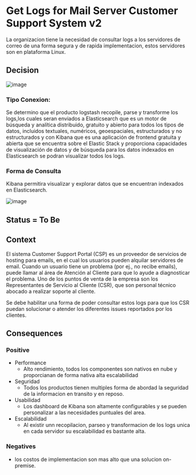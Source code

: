 
# Get Logs for Mail Server Customer Support System v2

La organizacion tiene la necesidad de consultar logs a los servidores de correo de una forma segura y de rapida implementacion, estos servidores son en plataforma Linux.


## Decision

![image](https://github.com/CesarDaviid/ATD/assets/4713423/eae6513a-78ba-4e69-8dbc-a3494c8f0752)

### Tipo Conexion:

Se determino que el producto logstash recopile, parse y transforme los logs,los cuales seran enviados a Elasticsearch que es un motor de búsqueda y analítica distribuido, gratuito y abierto para todos los tipos de datos, incluidos textuales, numéricos, geoespaciales, estructurados y no estructurados y con Kibana que es una aplicación de frontend gratuita y abierta que se encuentra sobre el Elastic Stack y proporciona capacidades de visualización de datos y de búsqueda para los datos indexados en Elasticsearch se podran visualizar todos los logs.

### Forma de Consulta

Kibana permitira visualizar y explorar datos que se encuentran indexados en Elasticsearch.

![image](https://github.com/CesarDaviid/ATD/assets/4713423/aa5d69a8-c965-4638-91d6-7ec216a9b26c)



## Status = To Be




## Context

El sistema Customer Support Portal (CSP) es un proveedor de servicios de hosting para emails, en el cual los usuarios pueden alquilar servidores de email. Cuando un usuario tiene un problema (por ej., no recibe emails), puede llamar al área de Atención al Cliente para que lo ayude a diagnosticar el problema. Uno de los puntos de venta de la empresa son los Representantes de Servicio al Cliente (CSR), que son personal técnico abocado a realizar soporte al cliente.

Se debe habilitar una forma de poder consultar estos logs para que los CSR puedan solucionar o atender los diferentes issues reportados por los clientes.


## Consequences
### Positive

* Performance
   * Alto rendimiento, todos los componentes son nativos en nube y proporcianan de forma nativa alta escalabilidad
* Seguridad
    * Todos los productos tienen multiples forma de abordad la seguridad de la informacion en transito y en reposo.
* Usabilidad
    * Los dashboard de Kibana son altamente configurables y se pueden personalizar a las necesidades puntuales del area.
* Escalabilidad
    * Al existir unn recopilacion, parseo y transformacion de los logs unica en cada servidor su escalabilidad es bastante alta.


### Negatives

* los costos de implementacion son mas alto que una solucion on-premise.
